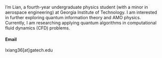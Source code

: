 

I’m Lian, a fourth-year undergraduate physics student (with a minor in aerospace engineering) at Georgia Institute of Technology. I am interested in further exploring quantum information theory and AMO physics. Currently, I am researching applying quantum algorithms in computational fluid dynamics (CFD) problems.

#### Email
lxiang36[at]gatech.edu


